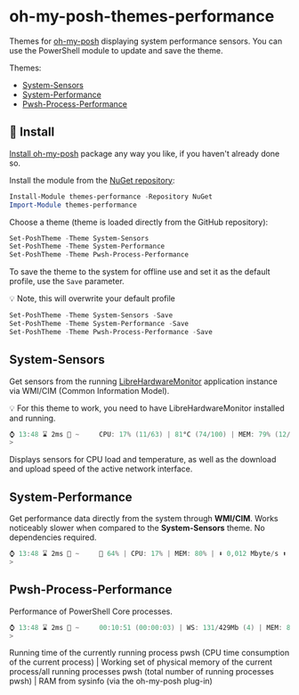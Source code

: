# oh-my-posh-themes-performance

Themes for [oh-my-posh](https://github.com/jandedobbeleer/oh-my-posh) displaying system performance sensors. You can use the PowerShell module to update and save the theme.

Themes:
- [System-Sensors](#system-sensors)
- [System-Performance](#system-performance)
- [Pwsh-Process-Performance](#pwsh-process-performance)

## 🚀 Install

[Install oh-my-posh](https://ohmyposh.dev/docs/installation/windows) package any way you like, if you haven't already done so.

Install the module from the [NuGet repository](https://www.nuget.org/packages/themes-performance):

```PowerShell
Install-Module themes-performance -Repository NuGet
Import-Module themes-performance
```

Choose a theme (theme is loaded directly from the GitHub repository):

```PowerShell
Set-PoshTheme -Theme System-Sensors
Set-PoshTheme -Theme System-Performance
Set-PoshTheme -Theme Pwsh-Process-Performance
```

To save the theme to the system for offline use and set it as the default profile, use the `Save` parameter.

💡 Note, this will overwrite your default profile

```PowerShell
Set-PoshTheme -Theme System-Sensors -Save
Set-PoshTheme -Theme System-Performance -Save
Set-PoshTheme -Theme Pwsh-Process-Performance -Save
```

## System-Sensors

Get sensors from the running [LibreHardwareMonitor](https://github.com/LibreHardwareMonitor/LibreHardwareMonitor) application instance via WMI/CIM (Common Information Model).

💡 For this theme to work, you need to have LibreHardwareMonitor installed and running.

```PowerShell
⌚ 13:48 ⌛ 2ms 📁 ~     CPU: 17% (11/63) | 81°C (74/100) | MEM: 79% (12/15Gb) | ⬇ 0,032 Mbyte/s ⬆ 0,003 Mbyte/s
>
```

Displays sensors for CPU load and temperature, as well as the download and upload speed of the active network interface.

## System-Performance

Get performance data directly from the system through **WMI/CIM**. Works noticeably slower when compared to the **System-Sensors** theme. No dependencies required.

```PowerShell
⌚ 13:48 ⌛ 2ms 📁 ~     🔋 64% | CPU: 17% | MEM: 80% | ⬇ 0,012 Mbyte/s ⬆ 0,002 Mbyte/s
>
```

## Pwsh-Process-Performance

Performance of PowerShell Core processes.

```PowerShell
⌚ 13:48 ⌛ 2ms 📁 ~     00:10:51 (00:00:03) | WS: 131/429Mb (4) | MEM: 80% (12/15Gb)
>
```

Running time of the currently running process pwsh (CPU time consumption of the current process) | Working set of physical memory of the current process/all running processes pwsh (total number of running processes pwsh) | RAM from sysinfo (via the oh-my-posh plug-in)